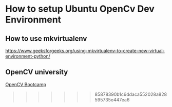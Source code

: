 # How to setup Ubuntu OpenCv Dev Environment

## How to use mkvirtualenv

https://www.geeksforgeeks.org/using-mkvirtualenv-to-create-new-virtual-environment-python/

## OpenCV university

[OpenCV Bootcamp](https://courses.opencv.org/courses/course-v1:OpenCV+Bootcamp+CV0/course/)

>>>>>>> 85878390b1c6ddaca552028a828595735e447ea6
>>>>>>>
>>>>>>
>>>>>
>>>>
>>>
>>
